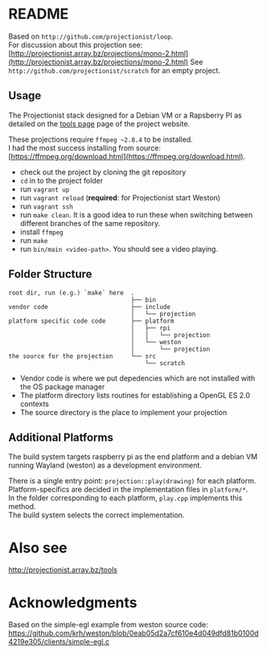 # README

Based on `http://github.com/projectionist/loop`.  
For discussion about this projection see: [http://projectionist.array.bz/projections/mono-2.html](http://projectionist.array.bz/projections/mono-2.html)
See `http://github.com/projectionist/scratch` for an empty project.  

## Usage

The Projectionist stack designed for a Debian VM or a Rapsberry PI as detailed on the [tools page](http://projectionist.array.bz/tools) page of the project website.

These projections require `ffmpeg ~2.8.4` to be installed.  
I had the most success installing from source:  [https://ffmpeg.org/download.html](https://ffmpeg.org/download.html).

* check out the project by cloning the git repository
* `cd` in to the project folder
* run `vagrant up`
* run `vagrant reload` (**required**: for Projectionist start Weston)
* run `vagrant ssh`
* run `make clean`. It is a good idea to run these when switching between different branches of the same repository.
* install `ffmpeg`
* run `make`
* run `bin/main <video-path>`. You should see a video playing.

## Folder Structure

```
root dir, run (e.g.) `make` here  .
                                  ├── bin
vendor code                       ├── include
                                  │   └── projection
platform specific code code       ├── platform
                                  │   ├── rpi
                                  │   │   └── projection
                                  │   └── weston
                                  │       └── projection
the source for the projection     └── src
                                      └── scratch

```

* Vendor code is where we put depedencies which are not installed with the OS package manager
* The platform directory lists routines for establishing a OpenGL ES 2.0 contexts
* The source directory is the place to implement your projection

## Additional Platforms

The build system targets raspberry pi as the end platform and a debian VM running Wayland (weston) as a development environment.

There is a single entry point: `projection::play(drawing)` for each platform.  
Platform-specifics are decided in the implementation files in `platform/*`.  
In the folder corresponding to each platform, `play.cpp` implements this method.  
The build system selects the correct implementation.

# Also see

http://projectionist.array.bz/tools

# Acknowledgments

Based on the simple-egl example from weston source code:
https://github.com/krh/weston/blob/0eab05d2a7cf610e4d049dfd81b0100d4219e305/clients/simple-egl.c
